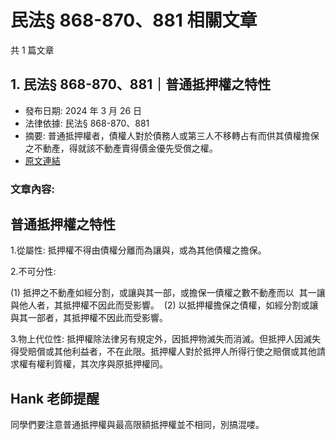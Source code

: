 # 民法§ 868-870、881 相關文章

共 1 篇文章

## 1. 民法§ 868-870、881｜普通抵押權之特性

- 發布日期: 2024 年 3 月 26 日
- 法律依據: 民法§ 868-870、881
- 摘要: 普通抵押權者，債權人對於債務人或第三人不移轉占有而供其債權擔保之不動產，得就該不動產賣得價金優先受償之權。
- [原文連結](https://www.jasper-realestate.com/%e6%b0%91%e6%b3%95-868869870881%e6%99%ae%e9%80%9a_%e6%8a%b5%e6%8a%bc%e6%ac%8a_%e4%b9%8b%e7%89%b9%e6%80%a7/)

### 文章內容:

## 普通抵押權之特性

1.從屬性: 抵押權不得由債權分離而為讓與，或為其他債權之擔保。

2.不可分性:

(1) 抵押之不動產如經分割，或讓與其一部，或擔保一債權之數不動產而以  其一讓與他人者，其抵押權不因此而受影響。  (2) 以抵押權擔保之債權，如經分割或讓與其一部者，其抵押權不因此而受影響。

3.物上代位性: 抵押權除法律另有規定外，因抵押物滅失而消滅。但抵押人因滅失得受賠償或其他利益者，不在此限。抵押權人對於抵押人所得行使之賠償或其他請求權有權利質權，其次序與原抵押權同。

## Hank 老師提醒

同學們要注意普通抵押權與最高限額抵押權並不相同，別搞混喽。